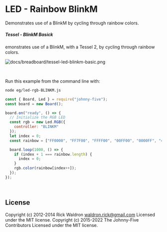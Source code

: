 <!--remove-start-->

# LED - Rainbow BlinkM

<!--remove-end-->


Demonstrates use of a BlinkM by cycling through rainbow colors.





##### Tessel - BlinkM Basick


emonstrates use of a BlinkM, with a Tessel 2, by cycling through rainbow colors.


![docs/breadboard/tessel-led-blinkm-basic.png](breadboard/tessel-led-blinkm-basic.png)<br>

&nbsp;




Run this example from the command line with:
```bash
node eg/led-rgb-BLINKM.js
```


```javascript
const { Board, Led } = require("johnny-five");
const board = new Board();

board.on("ready", () => {
  // Initialize the RGB LED
  const rgb = new Led.RGB({
    controller: "BLINKM"
  });
  let index = 0;
  const rainbow = ["FF0000", "FF7F00", "FFFF00", "00FF00", "0000FF", "4B0082", "8F00FF"];

  board.loop(1000, () => {
    if (index + 1 === rainbow.length) {
      index = 0;
    }
    rgb.color(rainbow[index++]);
  });
});

```








&nbsp;

<!--remove-start-->

## License
Copyright (c) 2012-2014 Rick Waldron <waldron.rick@gmail.com>
Licensed under the MIT license.
Copyright (c) 2015-2022 The Johnny-Five Contributors
Licensed under the MIT license.

<!--remove-end-->
